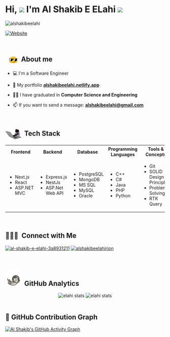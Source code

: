 <!--<img src="images/computer-illustration.png" min-width="400px" max-width="450px" width="400px" align="right" alt="Computador">-->
<h1 align="left">Hi, <img src="https://github.com/EvanderInacio/EvanderInacio/blob/main/images/Earth.gif?raw=true" width="30"> I'm Al Shakib E ELahi
 <img src="https://raw.githubusercontent.com/kaueMarques/kaueMarques/master/hi.gif" width="30"></h1>

<p align="left"> <img
    src="https://komarev.com/ghpvc/?username=alshakibeelahi&label=Profile%20views&color=0e75b6&style=flat"
    alt="alshakibeelahi" /> </p>
    
[![Website](https://img.shields.io/website?label=alshakibeelahi&style=for-the-badge&url=https%3A%2F%2Falshakibeelahi.netlify.app)](https://alshakibeelahi.netlify.app)

<br>

 ## &nbsp; <img src="images/oculos.gif " width="30" align="center"> &nbsp;About me

- 💻 I'm a Software Engineer

- 🚀 My portfolio **[ alshakibeelahi.netlify.app](https://alshakibeelahi.netlify.app/)**
 
- 👨‍🎓 I have graduated in **Computer Science and Engineering**

- 📫 If you want to send a message: **alshakibeelahi@gmail.com**

<br>

## <img src="images/gato.gif" width="50" align="center"> &nbsp;Tech Stack

<table>
    <tr>
        <th>Frontend</th>
        <th>Backend</th>
        <th>Database</th>
        <th>Programming Languages</th>
        <th>Tools & Concepts</th>
    </tr>
    <tr>
        <td>
            <ul class="list-unstyled tick-mark">
                <li>Next.js</li>
                <li>React</li>
                <li>ASP.NET MVC</li>
            </ul>
        </td>
        <td>
            <ul class="list-unstyled tick-mark">
                <li>Express.js</li>
                <li>NestJs</li>
                <li>ASP.Net Web API</li>
            </ul>
        </td>
        <td>
            <ul class="list-unstyled tick-mark">
                <li>PostgreSQL</li>
                <li>MongoDB</li>
                <li>MS SQL</li>
                <li>MySQL</li>
                <li>Oracle</li>
            </ul>
        </td>
        <td>
            <ul class="list-unstyled tick-mark">
                <li>C++</li>
                <li>C#</li>
                <li>Java</li>
                <li>PHP</li>
                <li>Python</li>
            </ul>
        </td>
        <td>
            <ul class="list-unstyled tick-mark">
                <li>Git</li>
                <li>SOLID Design Principles</li>
                <li>Problem Solving</li>
                <li>RTK Query</li>
            </ul>
        </td>
    </tr>
</table>
<br>


## 👨🏻‍💼 &nbsp;Connect with Me

<p align="left">
  <a href="https://linkedin.com/in/al-shakib-e-elahi-3a8931211" target="blank"><img align="center"
      src="https://raw.githubusercontent.com/rahuldkjain/github-profile-readme-generator/master/src/images/icons/Social/linked-in-alt.svg"
      alt="al-shakib-e-elahi-3a8931211" height="30" width="40" /></a>
  <a href="https://www.facebook.com/alshakibeelahirion/" target="blank"><img align="center"
      src="https://raw.githubusercontent.com/rahuldkjain/github-profile-readme-generator/master/src/images/icons/Social/facebook.svg"
      alt="alshakibeelahirion" height="30" width="40" /></a>
</p>


<br>

## <img src="images/gato_astronauta.gif" width="50" height="50" align="10">  &nbsp;GitHub Analytics

<div align="center">
<img height='180em' src="https://github-readme-stats.vercel.app/api?username=alshakibeelahi&show_icons=true=anuraghazra&show_icons=true&theme=aura" alt="elahi stats"/>
<img height='180em' src="https://github-readme-stats.vercel.app/api/top-langs/?username=alshakibeelahi&layout=compact&theme=aura" alt="elahi stats"/>
 </div>

 <br>

## 🌟 GitHub Contribution Graph

[![Al Shakib's GitHub Activity Graph](https://github-readme-activity-graph.vercel.app/graph?username=alshakibeelahi&theme=react-dark)](https://github.com/alshakibeelahi)

